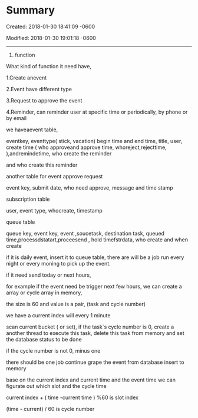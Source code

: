 # Summary 

Created: 2018-01-30 18:41:09 -0600

Modified: 2018-01-30 19:01:18 -0600

---

1. function



What kind of function it need have,



1.Create anevent

2.Event have different type

3.Request to approve the event

4.Reminder, can reminder user at specific time or periodically, by phone or by email





we haveaevent table,

eventkey, eventtype( stick, vacation) begin time and end time, title, user, create time ( who approveand approve time, whoreject,rejecttime, ),andremindetime, who create the reminder

and who create this reminder



another table for event approve request

event key, submit date, who need approve, message and time stamp



subscription table

user, event type, whocreate, timestamp



queue table

queue key, event key, event ,soucetask, destination task, queued time,processdstatart,proceesend , hold timefstrdata, who create and when create



if it is daily event, insert it to queue table, there are will be a job run every night or every moning to pick up the event.



if it need send today or next hours,



for example if the event need be trigger next few hours, we can create a array or cycle array in memory,



the size is 60 and value is a pair, (task and cycle number)



we have a current index will every 1 minute



scan current bucket ( or set), if the task`s cycle number is 0, create a another thread to execute this task, delete this task from memory and set the database status to be done



if the cycle number is not 0, minus one



there should be one job continue grape the event from database insert to memory



base on the current index and current time and the event time we can figurate out which slot and the cycle time



current index + ( time -current time ) %60 is slot index



(time - current) / 60 is cycle number


